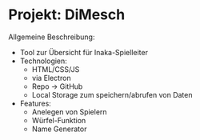 # Projekt: DiMesch

Allgemeine Beschreibung:
  - Tool zur Übersicht für Inaka-Spielleiter
  - Technologien:
    - HTML/CSS/JS
    - via Electron
    - Repo -> GitHub
    - Local Storage zum speichern/abrufen von Daten
  - Features:
    - Anelegen von Spielern
    - Würfel-Funktion
    - Name Generator
